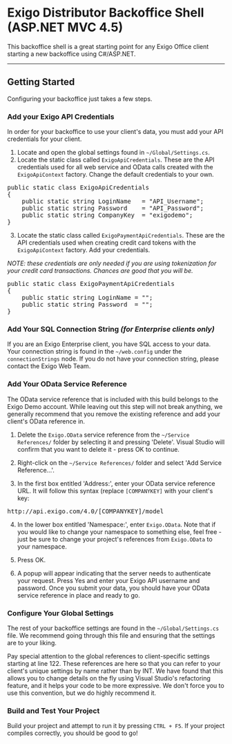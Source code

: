 Exigo Distributor Backoffice Shell (ASP.NET MVC 4.5)
===================

This backoffice shell is a great starting point for any Exigo Office client starting a new backoffice using C#/ASP.NET. 

<hr />

## Getting Started

<p>Configuring your backoffice just takes a few steps.</p>

### Add your Exigo API Credentials
<p>In order for your backoffice to use your client's data, you must add your API credentials for your client.</p>

1. Locate and open the global settings found in <code>~/Global/Settings.cs</code>.
2. Locate the static class called <code>ExigoApiCredentials</code>. These are the API credentials used for all web service and OData calls created with the <code>ExigoApiContext</code> factory. Change the default credentials to your own. <br />
<pre>
public static class ExigoApiCredentials
{
    public static string LoginName   = "API_Username";
    public static string Password    = "API_Password";
    public static string CompanyKey  = "exigodemo";
}
</pre>

3. <p>Locate the static class called <code>ExigoPaymentApiCredentials</code>. These are the API credentials used when creating credit card tokens with the <code>ExigoApiContext</code> factory. Add your credentials. </p>
<p><em>NOTE: these credentials are only needed if you are using tokenization for your credit card transactions. Chances are good that you will be.</em></p>
<pre>
public static class ExigoPaymentApiCredentials
{
    public static string LoginName = "";
    public static string Password  = "";
}
</pre>


### Add Your SQL Connection String _(for Enterprise clients only)_
<p>If you are an Exigo Enterprise client, you have SQL access to your data. Your connection string is found in the <code>~/web.config</code> under the <code>connectionStrings</code> node. If you do not have your connection string, please contact the Exigo Web Team.</p>


### Add Your OData Service Reference
<p>The OData service reference that is included with this build belongs to the Exigo Demo account. While leaving out this step will not break anything, we generally recommend that you remove the existing reference and add your client's OData reference in.</p> 

1. Delete the <code>Exigo.OData</code> service reference from the <code>~/Service References/</code> folder by selecting it and pressing 'Delete'. Visual Studio will confirm that you want to delete it - press OK to continue.

2. Right-click on the <code>~/Service References/</code> folder and select 'Add Service Reference...'.

3. <p>In the first box entitled 'Address:', enter your OData service reference URL. It will follow this syntax (replace <code>[COMPANYKEY]</code> with your client's key:</p>
<pre>
http://api.exigo.com/4.0/[COMPANYKEY]/model
</pre>

4. In the lower box entitled 'Namespace:', enter <code>Exigo.OData</code>. Note that if you would like to change your namespace to something else, feel free - just be sure to change your project's references from <code>Exigo.OData</code> to your namespace.

5. Press OK.

6. A popup will appear indicating that the server needs to authenticate your request. Press Yes and enter your Exigo API username and password. Once you submit your data, you should have your OData service reference in place and ready to go.


### Configure Your Global Settings
<p>The rest of your backoffice settings are found in the <code>~/Global/Settings.cs</code> file. We recommend going through this file and ensuring that the settings are to your liking. </p>

<p>Pay special attention to the global references to client-specific settings starting at line 122. These references are here so that you can refer to your client's unique settings by name rather than by INT. We have found that this allows you to change details on the fly using Visual Studio's refactoring feature, and it helps your code to be more expressive. We don't force you to use this convention, but we do highly recommend it. </p>


### Build and Test Your Project

<p>Build your project and attempt to run it by pressing <code>CTRL + F5</code>. If your project compiles correctly, you should be good to go!</p>
